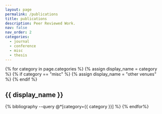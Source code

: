 ```yaml
---
layout: page
permalink: /publications
title: publications
description: Peer Reviewed Work.
nav: false
nav_order: 2
categories:
  - journal
  - conference
  - misc
  - thesis
---
```


<!-- _pages/publications.md -->
<div class="publications">
{% for category in page.categories %}
  {% assign display_name = category %}
  {% if category == "misc" %}
    {% assign display_name = "other venues" %}
  {% endif %}
  <h2 class="bibliography">{{ display_name }}</h2>
  {% bibliography --query @*[category={{ category }}] %}
{% endfor%}

</div>
